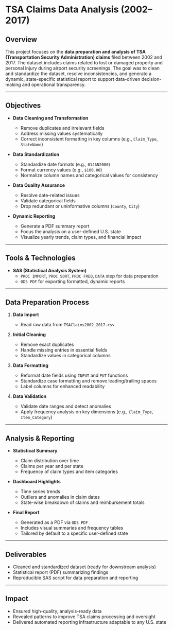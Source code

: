# TSA Claims Data Analysis (2002–2017)

## Overview

This project focuses on the **data preparation and analysis of TSA (Transportation Security Administration) claims** filed between 2002 and 2017. The dataset includes claims related to lost or damaged property and personal injury during airport security screenings. The goal was to clean and standardize the dataset, resolve inconsistencies, and generate a dynamic, state-specific statistical report to support data-driven decision-making and operational transparency.

---

## Objectives

- **Data Cleaning and Transformation**
  - Remove duplicates and irrelevant fields
  - Address missing values systematically
  - Correct inconsistent formatting in key columns (e.g., `Claim_Type`, `StateName`)

- **Data Standardization**
  - Standardize date formats (e.g., `01JAN2000`)
  - Format currency values (e.g., `$100.00`)
  - Normalize column names and categorical values for consistency

- **Data Quality Assurance**
  - Resolve date-related issues
  - Validate categorical fields
  - Drop redundant or uninformative columns (`County`, `City`)

- **Dynamic Reporting**
  - Generate a PDF summary report
  - Focus the analysis on a user-defined U.S. state
  - Visualize yearly trends, claim types, and financial impact

---

## Tools & Technologies

- **SAS (Statistical Analysis System)**
  - `PROC IMPORT`, `PROC SORT`, `PROC FREQ`, `DATA` step for data preparation
  - `ODS PDF` for exporting formatted, dynamic reports

---

## Data Preparation Process

1. **Data Import**
   - Read raw data from `TSAClaims2002_2017.csv`

2. **Initial Cleaning**
   - Remove exact duplicates
   - Handle missing entries in essential fields
   - Standardize values in categorical columns

3. **Data Formatting**
   - Reformat date fields using `INPUT` and `PUT` functions
   - Standardize case formatting and remove leading/trailing spaces
   - Label columns for enhanced readability

4. **Data Validation**
   - Validate date ranges and detect anomalies
   - Apply frequency analysis on key dimensions (e.g., `Claim_Type`, `Item_Category`)

---

## Analysis & Reporting

- **Statistical Summary**
  - Claim distribution over time
  - Claims per year and per state
  - Frequency of claim types and item categories

- **Dashboard Highlights**
  - Time series trends
  - Outliers and anomalies in claim dates
  - State-wise breakdown of claims and reimbursement totals

- **Final Report**
  - Generated as a PDF via `ODS PDF`
  - Includes visual summaries and frequency tables
  - Tailored by default to a specific user-defined state

---

## Deliverables

- Cleaned and standardized dataset (ready for downstream analysis)
- Statistical report (PDF) summarizing findings
- Reproducible SAS script for data preparation and reporting

---

## Impact

- Ensured high-quality, analysis-ready data
- Revealed patterns to improve TSA claims processing and oversight
- Delivered automated reporting infrastructure adaptable to any U.S. state



